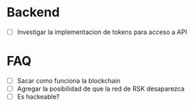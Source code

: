 # Backend

- [ ] Investigar la implementacion de tokens para acceso a API

# FAQ

- [ ] Sacar como funciona la blockchain
- [ ] Agregar la posibilidad de que la red de RSK desaparezca
- [ ] Es hackeable?
